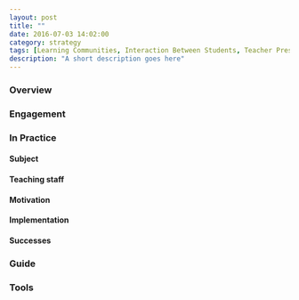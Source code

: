 ```yaml
---
layout: post
title: ""
date: 2016-07-03 14:02:00
category: strategy
tags: [Learning Communities, Interaction Between Students, Teacher Presence, Interaction with the Professions, Flexible & Adaptive Learning, Interactive Resources, E-Assessment, QLT9, QLT11, QLT12,] 
description: "A short description goes here"
---
```


### Overview

### Engagement

### In Practice

#### Subject

#### Teaching staff 

#### Motivation

#### Implementation

#### Successes

### Guide

### Tools
